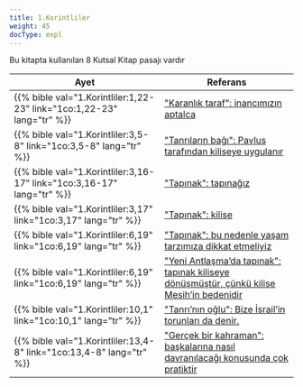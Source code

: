 ```yaml
---
title: 1.Korintliler
weight: 45
docType: expl
---
```


Bu kitapta kullanılan 8 Kutsal Kitap pasajı vardır

| Ayet | Referans |
|-------|-----------|
| {{% bible val="1.Korintliler:1,22-23" link="1co:1,22-23" lang="tr" %}} | ["Karanlık taraf": inancımızın aptalca](../exampleSite/content/expl/../expl/content/beasts/the-nature-of-the-beast-in-the-book-of-revelation#b8ad) |
| {{% bible val="1.Korintliler:3,5-8" link="1co:3,5-8" lang="tr" %}} | ["Tanrıların bağı": Pavlus tarafından kiliseye uygulanır](../exampleSite/content/expl/../expl/background/israel/the-church-is-part-of-israel#987a) |
| {{% bible val="1.Korintliler:3,16-17" link="1co:3,16-17" lang="tr" %}} | ["Tapınak": tapınağız](../exampleSite/content/expl/../expl/background/israel/the-church-is-part-of-israel#c5a0) |
| {{% bible val="1.Korintliler:3,17" link="1co:3,17" lang="tr" %}} | ["Tapınak": kilise](../exampleSite/content/expl/../appl/content/witnesses/the-force-that-changes-the-world#381b) |
| {{% bible val="1.Korintliler:6,19" link="1co:6,19" lang="tr" %}} | ["Tapınak": bu nedenle yaşam tarzımıza dikkat etmeliyiz](../exampleSite/content/expl/../expl/background/israel/the-church-is-part-of-israel#c5a0) |
| {{% bible val="1.Korintliler:6,19" link="1co:6,19" lang="tr" %}} | ["Yeni Antlaşma’da tapınak": tapınak kiliseye dönüşmüştür, çünkü kilise Mesih’in bedenidir](../exampleSite/content/expl/../expl/bible/creation/the-temple-and-the-presence-of-god#1ad7) |
| {{% bible val="1.Korintliler:10,1" link="1co:10,1" lang="tr" %}} | ["Tanrı’nın oğlu": Bize İsrail’in torunları da denir.](../exampleSite/content/expl/../expl/background/israel/the-church-is-part-of-israel#bb1b) |
| {{% bible val="1.Korintliler:13,4-8" link="1co:13,4-8" lang="tr" %}} | ["Gerçek bir kahraman": başkalarına nasıl davranılacağı konusunda çok pratiktir](../exampleSite/content/expl/../appl/topics/hero/a-real-hero#6e10) |
